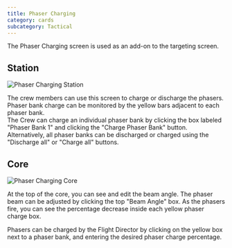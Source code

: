 ```yaml
---
title: Phaser Charging
category: cards
subcategory: Tactical
---
```

The Phaser Charging screen is used as an add-on to the targeting screen. 



## Station

![Phaser Charging Station](/img/card_phasercharging.png)

The crew members can use this screen to charge or discharge the phasers. Phaser bank charge can be monitored by the yellow bars adjacent to each phaser bank. \
The Crew can charge an individual phaser bank by clicking the box labeled "Phaser Bank 1" and clicking the "Charge Phaser Bank" button. \
Alternatively, all phaser banks can be discharged or charged using the "Discharge all" or "Charge all" buttons.

## Core

![Phaser Charging Core](/img/core_phasercharging.png)



At the top of the core, you can see and edit the beam angle. The phaser beam can be adjusted by clicking the top "Beam Angle" box. As the phasers fire, you can see the percentage decrease inside each yellow phaser charge box. 

Phasers can be charged by the Flight Director by clicking on the yellow box next to a phaser bank, and entering the desired phaser charge percentage.
